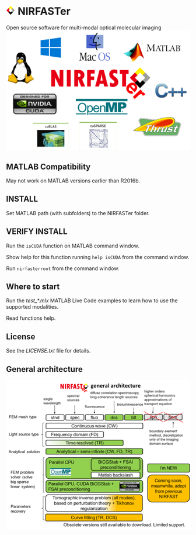 # ![NIRFASTer](toolbox/help/html/LOGO_nirfast_diamond_25x25.png) NIRFASTer
Open source software for multi-modal optical molecular imaging
![NIRFASTer](toolbox/help/html/NIRFASTer.png )

## MATLAB Compatibility
May not work on MATLAB versions earlier than R2016b.

## INSTALL
Set MATLAB path (with subfolders) to the NIRFASTer folder.

## VERIFY INSTALL
Run the `isCUDA` function on MATLAB command window.

Show help for this function running `help isCUDA` from the command window.

Run `nirfasterroot` from the command window.

## Where to start
Run the *test_\*.mlx* MATLAB Live Code examples to learn how to use the supported modalities.

Read functions help.

## License
See the *LICENSE.txt* file for details.

## General architecture
![NIRFASTer](toolbox/help/html/NIRFASTer_general_architecture.png )
